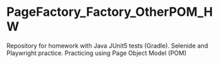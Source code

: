 # PageFactory_Factory_OtherPOM_HW
Repository for homework with Java JUnit5 tests (Gradle).
Selenide and Playwright practice.
Practicing using Page Object Model (POM)
